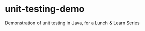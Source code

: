 unit-testing-demo
=================

Demonstration of unit testing in Java, for a Lunch &amp; Learn Series

